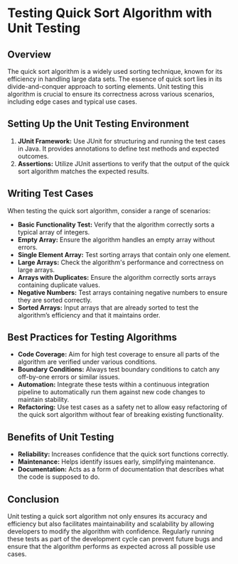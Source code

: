 # Testing Quick Sort Algorithm with Unit Testing

## Overview

The quick sort algorithm is a widely used sorting technique, known for its efficiency in handling large data sets. The essence of quick sort lies in its divide-and-conquer approach to sorting elements. Unit testing this algorithm is crucial to ensure its correctness across various scenarios, including edge cases and typical use cases.

## Setting Up the Unit Testing Environment

1. **JUnit Framework:** Use JUnit for structuring and running the test cases in Java. It provides annotations to define test methods and expected outcomes.
2. **Assertions:** Utilize JUnit assertions to verify that the output of the quick sort algorithm matches the expected results.

## Writing Test Cases

When testing the quick sort algorithm, consider a range of scenarios:

- **Basic Functionality Test:** Verify that the algorithm correctly sorts a typical array of integers.
- **Empty Array:** Ensure the algorithm handles an empty array without errors.
- **Single Element Array:** Test sorting arrays that contain only one element.
- **Large Arrays:** Check the algorithm's performance and correctness on large arrays.
- **Arrays with Duplicates:** Ensure the algorithm correctly sorts arrays containing duplicate values.
- **Negative Numbers:** Test arrays containing negative numbers to ensure they are sorted correctly.
- **Sorted Arrays:** Input arrays that are already sorted to test the algorithm’s efficiency and that it maintains order.

## Best Practices for Testing Algorithms

- **Code Coverage:** Aim for high test coverage to ensure all parts of the algorithm are verified under various conditions.
- **Boundary Conditions:** Always test boundary conditions to catch any off-by-one errors or similar issues.
- **Automation:** Integrate these tests within a continuous integration pipeline to automatically run them against new code changes to maintain stability.
- **Refactoring:** Use test cases as a safety net to allow easy refactoring of the quick sort algorithm without fear of breaking existing functionality.

## Benefits of Unit Testing

- **Reliability:** Increases confidence that the quick sort functions correctly.
- **Maintenance:** Helps identify issues early, simplifying maintenance.
- **Documentation:** Acts as a form of documentation that describes what the code is supposed to do.

## Conclusion

Unit testing a quick sort algorithm not only ensures its accuracy and efficiency but also facilitates maintainability and scalability by allowing developers to modify the algorithm with confidence. Regularly running these tests as part of the development cycle can prevent future bugs and ensure that the algorithm performs as expected across all possible use cases.
